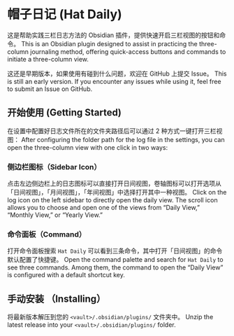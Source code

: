# 帽子日记 (Hat Daily)

这是帮助实践三栏日志方法的 Obsidian 插件，提供快速开启三栏视图的按钮和命令。
This is an Obsidian plugin designed to assist in practicing the three-column journaling method, offering quick-access buttons and commands to initiate a three-column view.

这还是早期版本，如果使用有碰到什么问题，欢迎在 GitHub 上提交 Issue。
This is still an early version. If you encounter any issues while using it, feel free to submit an Issue on GitHub.

## 开始使用 (Getting Started)

在设置中配置好日志文件所在的文件夹路径后可以通过 2 种方式一键打开三栏视图：
After configuring the folder path for the log file in the settings, you can open the three-column view with one click in two ways:

### 侧边栏图标（Sidebar Icon）

点击左边侧边栏上的日志图标可以直接打开日间视图，卷轴图标可以打开选项从「日间视图」，「月间视图」，「年间视图」中选择打开其中一种视图。
Click on the log icon on the left sidebar to directly open the daily view. The scroll icon allows you to choose and open one of the views from “Daily View,” “Monthly View,” or “Yearly View.”

### 命令面板（Command）

打开命令面板搜索 `Hat Daily` 可以看到三条命令，其中打开「日间视图」的命令默认配置了快捷键。
Open the command palette and search for `Hat Daily` to see three commands. Among them, the command to open the “Daily View” is configured with a default shortcut key.

## 手动安装 （Installing）

将最新版本解压到您的 `<vault>/.obsidian/plugins/` 文件夹中。
Unzip the latest release into your `<vault>/.obsidian/plugins/` folder.
